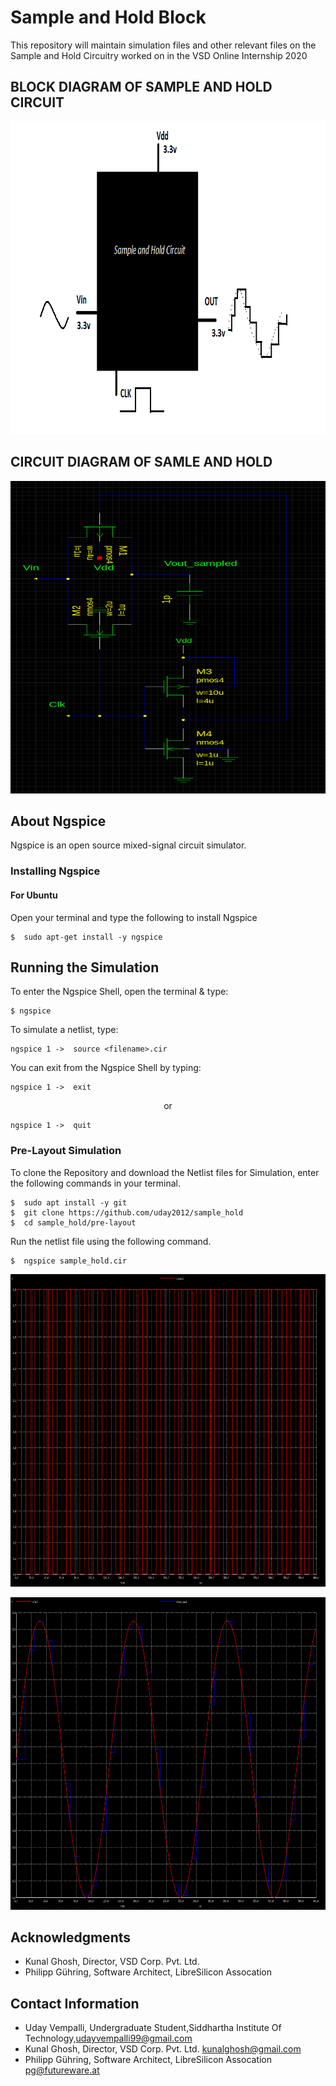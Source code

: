 # Sample and Hold Block
This repository will maintain simulation files and other relevant files on the Sample and Hold Circuitry worked on in the VSD Online Internship 2020
## BLOCK DIAGRAM OF SAMPLE AND HOLD CIRCUIT
<p align="center">
  <img width="800" height="500" src="/pre-layout/block.png">
</p>

## CIRCUIT DIAGRAM OF SAMLE AND HOLD
<p align="center">
  <img width="800" height="500" src="/pre-layout/circuit.png">
</p>


## About Ngspice 
Ngspice is an open source mixed-signal circuit simulator.

### Installing Ngspice

#### For Ubuntu

Open your terminal and type the following to install Ngspice
```
$  sudo apt-get install -y ngspice
```

## Running the Simulation


To enter the Ngspice Shell, open the terminal & type:
```
$ ngspice
```
To simulate a netlist, type:
```
ngspice 1 ->  source <filename>.cir
```

You can exit from the Ngspice Shell by typing:
```
ngspice 1 ->  exit
```
 <p align="center"> or </p>
 
```
ngspice 1 ->  quit
```
### Pre-Layout Simulation

To clone the Repository and download the Netlist files for Simulation, enter the following commands in your terminal.

```
$  sudo apt install -y git
$  git clone https://github.com/uday2012/sample_hold
$  cd sample_hold/pre-layout
```
Run the netlist file using the following command.
```
$  ngspice sample_hold.cir
```


<p align="center">
 <img width="800" height="500" src="/pre-layout/clock.png">
</p>
<p align="center">
<img width="800" height="500" src="/pre-layout/sample.png">
</p>

## Acknowledgments
- Kunal Ghosh, Director, VSD Corp. Pvt. Ltd.
- Philipp Gühring, Software Architect, LibreSilicon Assocation


## Contact Information

- Uday Vempalli, Undergraduate Student,Siddhartha Institute Of Technology,udayvempalli99@gmail.com
- Kunal Ghosh, Director, VSD Corp. Pvt. Ltd. kunalghosh@gmail.com
- Philipp Gühring, Software Architect, LibreSilicon Assocation pg@futureware.at
